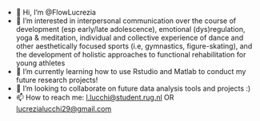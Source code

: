 - 👋 Hi, I’m @FlowLucrezia
- 👀 I’m interested in interpersonal communication over the course of development (esp early/late adolescence), emotional (dys)regulation, yoga & meditation, individual and collective experience of dance and other aesthetically focused sports (i.e, gymnastics, figure-skating), and the development of holistic approaches to functional rehabilitation for young athletes
- 🌱 I’m currently learning how to use Rstudio and Matlab to conduct my future research projects!
- 💞️ I’m looking to collaborate on future data analysis tools and projects :)
- 📫 How to reach me: l.lucchi@student.rug.nl OR lucrezialucchi29@gmail.com

<!---
FlowLucrezia/FlowLucrezia is a ✨ special ✨ repository because its `README.md` (this file) appears on your GitHub profile.
You can click the Preview link to take a look at your changes.
--->
